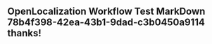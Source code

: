 <properties
ms.topic="hero-topic1"
ms.test1="hero-topic"
ms.test2="test"/>

## OpenLocalization Workflow Test MarkDown 78b4f398-42ea-43b1-9dad-c3b0450a9114 thanks!

